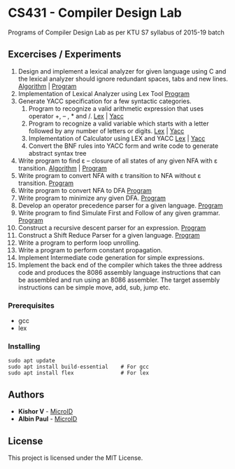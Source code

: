 # CS431 - Compiler Design Lab

Programs of Compiler Design Lab as per KTU S7 syllabus of 2015-19 batch

## Excercises / Experiments

1. Design and implement a lexical analyzer for given language using C and the lexical
analyzer should ignore redundant spaces, tabs and new lines. [Algorithm](Algorithms/exp1.txt) | [Program](exp1.c)
2. Implementation of Lexical Analyzer using Lex Tool [Program](exp2.l)
3. Generate YACC specification for a few syntactic categories.
	1. Program to recognize a valid arithmetic expression that uses operator +, – , * and /. [Lex](exp3-1.l) | [Yacc](exp3-1.y)
	2. Program to recognize a valid variable which starts with a letter followed by any number of letters or digits. [Lex](exp3-2.l) | [Yacc](exp3-2.y)
	3. Implementation of Calculator using LEX and YACC [Lex](exp3-3.l) | [Yacc](exp3-3.y)
	4. Convert the BNF rules into YACC form and write code to generate abstract syntax tree
4. Write program to find ε – closure of all states of any given NFA with ε transition. [Algorithm](Algorithms/exp4.txt) | [Program](exp4.c)
5. Write program to convert NFA with ε transition to NFA without ε transition. [Program](exp5.c)
6. Write program to convert NFA to DFA [Program](exp6.c)
7. Write program to minimize any given DFA. [Program](exp7.c)
8. Develop an operator precedence parser for a given language. [Program](exp8.c)
9. Write program to find Simulate First and Follow of any given grammar. [Program](exp11.c)
10. Construct a recursive descent parser for an expression. [Program](exp10.c)
11. Construct a Shift Reduce Parser for a given language. [Program](exp11.c)
12. Write a program to perform loop unrolling.
13. Write a program to perform constant propagation.
14. Implement Intermediate code generation for simple expressions.
15. Implement the back end of the compiler which takes the three address code and
produces the 8086 assembly language instructions that can be assembled and run
using an 8086 assembler. The target assembly instructions can be simple move, add,
sub, jump etc.

### Prerequisites

* gcc
* lex

### Installing

```
sudo apt update
sudo apt install build-essential    # For gcc
sudo apt install flex               # For lex
```

## Authors

* **Kishor V** - [MicroID](https://krv.microid.in/)
* **Albin Paul** - [MicroID](https://appu.microid.in/)

## License

This project is licensed under the MIT License.

